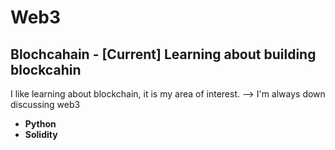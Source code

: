 # Web3
## Blochcahain - [Current] Learning about building blockcahin

I like learning about blockchain, it is my area of interest. --> I'm always down discussing web3
- **Python**
- **Solidity**
  
